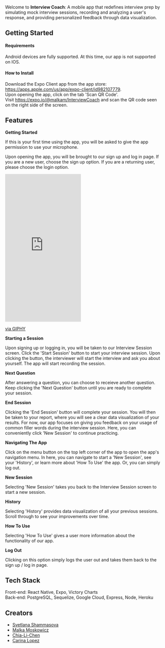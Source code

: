 Welcome to **Interview Coach**: A mobile app that redefines interview prep by simulating mock interview sessions, recording and analyzing a user's response, and providing personalized feedback through data visualization.

## Getting Started

#### Requirements

Android devices are fully supported. At this time, our app is not supported on IOS. 

#### How to Install

Download the Expo Client app from the app store: https://apps.apple.com/us/app/expo-client/id982107779.  
Upon opening the app, click on the tab 'Scan QR Code'.   
Visit https://expo.io/@malkam/InterviewCoach and scan the QR code seen on the right side of the screen. 

## Features

**Getting Started**

If this is your first time using the app, you will be asked to give the app permission to use your microphone.    

Upon opening the app, you will be brought to our sign up and log in page. If you are a new user, choose the sign up option. If you are a returning user, please choose the login option. 

<iframe src="https://giphy.com/embed/cKiK1bC891112Pz33f" width="246" height="480" frameBorder="0" class="giphy-embed" allowFullScreen></iframe><p><a href="https://giphy.com/gifs/cKiK1bC891112Pz33f">via GIPHY</a></p>


**Starting a Session**

Upon signing up or logging in, you will be taken to our Interview Session screen. Click the 'Start Session' button to start your interview session. Upon clicking the button, the interviewer will start the interview and ask you about yourself. The app will start recording the session. 

**Next Question**

After answering a question, you can choose to receieve another question. Keep clicking the 'Next Question' button until you are ready to complete your session. 

**End Session**

Clicking the 'End Session' button will complete your session. You will then be taken to your report, where you will see a clear data visualization of your results. For now, our app focuses on giving you feedback on your usage of common filler words during the interview session. Here, you can conveniently click 'New Session' to continue practicing. 

**Navigating The App**

Click on the menu button on the top left corner of the app to open the app's navigation menu. In here, you can navigate to start a 'New Session', see your 'History', or learn more about 'How To Use' the app. Or, you can simply log out. 

**New Session**

Selecting 'New Session' takes you back to the Interview Session screen to start a new session. 

**History**

Selecting 'History' provides data visualization of all your previous sessions. Scroll through to see your improvements over time. 

**How To Use**

Selecting 'How To Use' gives a user more information about the functionality of our app. 

**Log Out**

Clicking on this option simply logs the user out and takes them back to the sign up / log in page. 


## Tech Stack

Front-end: React Native, Expo, Victory Charts  
Back-end: PostgreSQL, Sequelize, Google Cloud, Express, Node, Heroku  

## Creators 
- [Svetlana Shammasova](https://github.com/GNz11) 
- [Malka Moskowicz](https://github.com/malkamoskowicz)
- [Chia-Li-Chen](https://github.com/Chia-Li-Chen)
- [Carina Lopez](https://github.com/CarinaLR)
